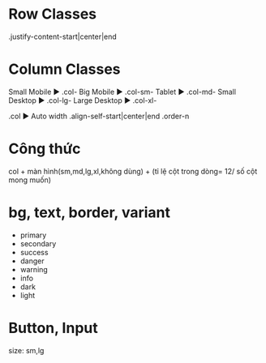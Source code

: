 # Row Classes
.justify-content-start|center|end
# Column Classes
Small Mobile  ▶ .col-
Big Mobile    ▶ .col-sm-
Tablet        ▶ .col-md-
Small Desktop ▶ .col-lg-
Large Desktop ▶ .col-xl-

.col ▶ Auto width
.align-self-start|center|end
.order-n
# Công thức
col + màn hình(sm,md,lg,xl,không dùng) + (tỉ lệ cột trong dòng= 12/ số cột mong muốn)

# bg, text, border, variant
- primary
- secondary
- success
- danger
- warning
- info
- dark
- light

# Button, Input
size: sm,lg